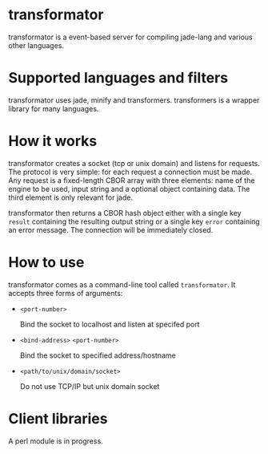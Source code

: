 transformator
=============

transformator is a event-based server for compiling jade-lang and various
other languages.

# Supported languages and filters

transformator uses jade, minify and transformers. transformers is a wrapper
library for many languages.

# How it works

transformator creates a socket (tcp or unix domain) and listens for
requests.  The protocol is very simple: for each request a connection must
be made.  Any request is a fixed-length CBOR array with three elements: name
of the engine to be used, input string and a optional object containing
data.  The third element is only relevant for jade. 

transformator then returns a CBOR hash object either with a single key `result`
containing the resulting output string or a single key `error` containing an
error message. The connection will be immediately closed.

# How to use

transformator comes as a command-line tool called `transformator`. It
accepts three forms of arguments:

+ `<port-number>`

  Bind the socket to localhost and listen at specifed port

+ `<bind-address>` `<port-number>`

  Bind the socket to specified address/hostname

+ `<path/to/unix/domain/socket>`

  Do not use TCP/IP but unix domain socket

# Client libraries

A perl module is in progress.
